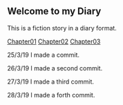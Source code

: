 ## Welcome to my Diary

This is a fiction story in a diary format.

[Chapter01](https://b00094250.github.io/github-story-2019/chapter01.html)
[Chapter02](https://b00094250.github.io/github-story-2019/chapter02.html)
[Chapter03](https://b00094250.github.io/github-story-2019/chapter03.html)


25/3/19 I made a commit.

26/3/19 I made a second commit.

27/3/19 I made a third commit.

28/3/19 I made a forth commit.

